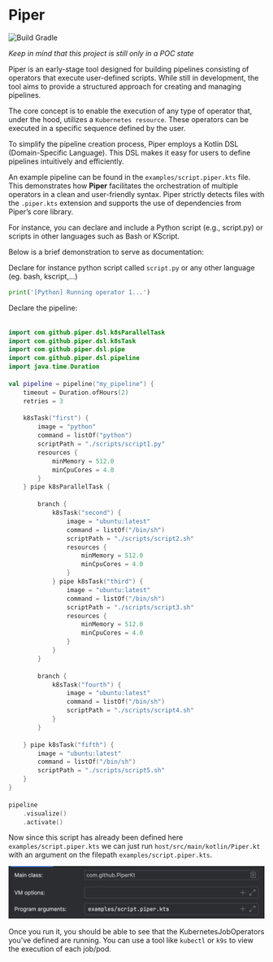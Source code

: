 # Piper

![Build Gradle](https://github.com/kadiiiri/piper/actions/workflows/build-gradle.yml/badge.svg)

*Keep in mind that this project is still only in a POC state*

Piper is an early-stage tool designed for building pipelines consisting of operators that execute user-defined scripts. While still in development, the tool aims to provide a structured approach for creating and managing pipelines.

The core concept is to enable the execution of any type of operator that, under the hood, utilizes a `Kubernetes resource`. These operators can be executed in a specific sequence defined by the user.

To simplify the pipeline creation process, Piper employs a Kotlin DSL (Domain-Specific Language). This DSL makes it easy for users to define pipelines intuitively and efficiently.

An example pipeline can be found in the `examples/script.piper.kts` file. This demonstrates how **Piper** facilitates the orchestration of multiple operators in a clean and user-friendly syntax. Piper strictly detects files with the `.piper.kts` extension and supports the use of dependencies from Piper’s core library.

For instance, you can declare and include a Python script (e.g., script.py) or scripts in other languages such as Bash or KScript.

Below is a brief demonstration to serve as documentation:

Declare for instance python script called `script.py` or any other language (eg. bash, kscript,...)

```python
print('[Python] Running operator 1...')
```


Declare the pipeline:

```kotlin

import com.github.piper.dsl.k8sParallelTask
import com.github.piper.dsl.k8sTask
import com.github.piper.dsl.pipe
import com.github.piper.dsl.pipeline
import java.time.Duration

val pipeline = pipeline("my_pipeline") {
    timeout = Duration.ofHours(2)
    retries = 3

    k8sTask("first") {
        image = "python"
        command = listOf("python")
        scriptPath = "./scripts/script1.py"
        resources {
            minMemory = 512.0
            minCpuCores = 4.0
        }
    } pipe k8sParallelTask {

        branch {
            k8sTask("second") {
                image = "ubuntu:latest"
                command = listOf("/bin/sh")
                scriptPath = "./scripts/script2.sh"
                resources {
                    minMemory = 512.0
                    minCpuCores = 4.0
                }
            } pipe k8sTask("third") {
                image = "ubuntu:latest"
                command = listOf("/bin/sh")
                scriptPath = "./scripts/script3.sh"
                resources {
                    minMemory = 512.0
                    minCpuCores = 4.0
                }
            }
        }

        branch {
            k8sTask("fourth") {
                image = "ubuntu:latest"
                command = listOf("/bin/sh")
                scriptPath = "./scripts/script4.sh"
            }
        }

    } pipe k8sTask("fifth") {
        image = "ubuntu:latest"
        command = listOf("/bin/sh")
        scriptPath = "./scripts/script5.sh"
    }
}

pipeline
    .visualize()
    .activate()

```

Now since this script has already been defined here `examples/script.piper.kts` we can just run 
`host/src/main/kotlin/Piper.kt` with an argument on the filepath `examples/script.piper.kts`.

![img.png](docs/assets/run-config.png)

Once you run it, you should be able to see that the KubernetesJobOperators you've defined are running.
You can use a tool like `kubectl` or `k9s` to view the execution of each job/pod.

